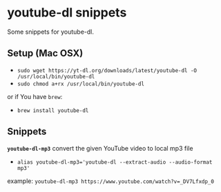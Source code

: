 # youtube-dl snippets
Some snippets for youtube-dl.

## Setup (Mac OSX)

- `sudo wget https://yt-dl.org/downloads/latest/youtube-dl -O /usr/local/bin/youtube-dl`
- `sudo chmod a+rx /usr/local/bin/youtube-dl`

or if You have `brew`:

- `brew install youtube-dl`

## Snippets

**`youtube-dl-mp3`** convert the given YouTube video to local mp3 file

- `alias youtube-dl-mp3='youtube-dl --extract-audio --audio-format mp3'`

example: `youtube-dl-mp3 https://www.youtube.com/watch?v=_DV7Lfxdp_0`
